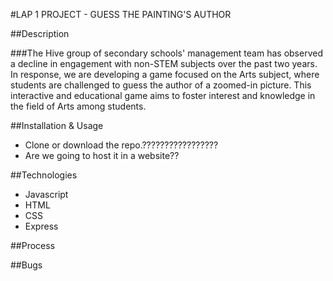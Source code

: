 #LAP 1 PROJECT - GUESS THE PAINTING'S AUTHOR

##Description

###The Hive group of secondary schools' management team has observed a decline in engagement with non-STEM subjects over the past two years. In response, we are developing a game focused on the Arts subject, where students are challenged to guess the author of a zoomed-in picture. This interactive and educational game aims to foster interest and knowledge in the field of Arts among students.

##Installation & Usage

* Clone or download the repo.?????????????????
* Are we going to host it in a website??

##Technologies

* Javascript
* HTML
* CSS
* Express

##Process



##Bugs

